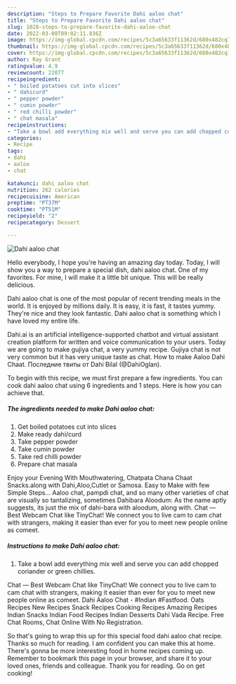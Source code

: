 ```yaml
---
description: "Steps to Prepare Favorite Dahi aaloo chat"
title: "Steps to Prepare Favorite Dahi aaloo chat"
slug: 1028-steps-to-prepare-favorite-dahi-aaloo-chat
date: 2022-03-08T09:02:11.836Z
image: https://img-global.cpcdn.com/recipes/5c3a65633f11362d/680x482cq70/dahi-aaloo-chat-recipe-main-photo.jpg
thumbnail: https://img-global.cpcdn.com/recipes/5c3a65633f11362d/680x482cq70/dahi-aaloo-chat-recipe-main-photo.jpg
cover: https://img-global.cpcdn.com/recipes/5c3a65633f11362d/680x482cq70/dahi-aaloo-chat-recipe-main-photo.jpg
author: Ray Grant
ratingvalue: 4.9
reviewcount: 22077
recipeingredient:
- " boiled potatoes cut into slices"
- " dahicurd"
- " pepper powder"
- " cumin powder"
- " red chilli powder"
- " chat masala"
recipeinstructions:
- "Take a bowl add everything mix well and serve you can add chopped coriander or green chillies."
categories:
- Recipe
tags:
- dahi
- aaloo
- chat

katakunci: dahi aaloo chat 
nutrition: 262 calories
recipecuisine: American
preptime: "PT37M"
cooktime: "PT51M"
recipeyield: "2"
recipecategory: Dessert

---
```



![Dahi aaloo chat](https://img-global.cpcdn.com/recipes/5c3a65633f11362d/680x482cq70/dahi-aaloo-chat-recipe-main-photo.jpg)

Hello everybody, I hope you're having an amazing day today. Today, I will show you a way to prepare a special dish, dahi aaloo chat. One of my favorites. For mine, I will make it a little bit unique. This will be really delicious.

Dahi aaloo chat is one of the most popular of recent trending meals in the world. It is enjoyed by millions daily. It is easy, it is fast, it tastes yummy. They're nice and they look fantastic. Dahi aaloo chat is something which I have loved my entire life.

Dahi.ai is an artificial intelligence-supported chatbot and virtual assistant creation platform for written and voice communication to your users. Today we are going to make gujiya chat, a very yummy recipe. Gujiya chat is not very common but it has very unique taste as chat. How to make Aaloo Dahi Chaat. Последние твиты от Dahi Bilal (@DahiOglan).


To begin with this recipe, we must first prepare a few ingredients. You can cook dahi aaloo chat using 6 ingredients and 1 steps. Here is how you can achieve that.

<!--inarticleads1-->

##### The ingredients needed to make Dahi aaloo chat:

1. Get  boiled potatoes cut into slices
1. Make ready  dahi/curd
1. Take  pepper powder
1. Take  cumin powder
1. Take  red chilli powder
1. Prepare  chat masala


Enjoy your Evening With Mouthwatering, Chatpata Chana Chaat Snacks.along with Dahi,Aloo,Cutlet or Samosa. Easy to Make with few Simple Steps… Aaloo chat, pampdi chat, and so many other varieties of chat are visually so tantalizing, sometimes Dahibara Aloodum: As the name aptly suggests, its just the mix of dahi-bara with aloodum, along with. Chat — Best Webcam Chat like TinyChat! We connect you to live cam to cam chat with strangers, making it easier than ever for you to meet new people online as comeet. 

<!--inarticleads2-->

##### Instructions to make Dahi aaloo chat:

1. Take a bowl add everything mix well and serve you can add chopped coriander or green chillies.


Chat — Best Webcam Chat like TinyChat! We connect you to live cam to cam chat with strangers, making it easier than ever for you to meet new people online as comeet. Dahi Aaloo Chat - #Indian #Fastfood. Oats Recipes New Recipes Snack Recipes Cooking Recipes Amazing Recipes Indian Snacks Indian Food Recipes Indian Desserts Dahi Vada Recipe. Free Chat Rooms, Chat Online With No Registration. 

So that's going to wrap this up for this special food dahi aaloo chat recipe. Thanks so much for reading. I am confident you can make this at home. There's gonna be more interesting food in home recipes coming up. Remember to bookmark this page in your browser, and share it to your loved ones, friends and colleague. Thank you for reading. Go on get cooking!
